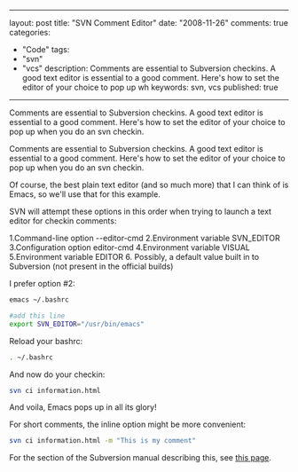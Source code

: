 
---
layout: post
title: "SVN Comment Editor"
date: "2008-11-26"
comments: true
categories:
  - "Code"
tags:
  - "svn"
  - "vcs"
description: Comments are essential to Subversion checkins.  A good text editor is essential to a good comment.  Here's how to set the editor of your choice to pop up wh
keywords: svn, vcs
published: true
---

Comments are essential to Subversion checkins.  A good text editor is essential to a good comment.  Here's how to set the editor of your choice to pop up when you do an svn checkin.
<!--more-->

Comments are essential to Subversion checkins.  A good text editor is essential to a good comment.  Here's how to set the editor of your choice to pop up when you do an svn checkin.

Of course, the best plain text editor (and so much more) that I can think of is Emacs, so we'll use that for this example.

SVN will attempt these options in this order when trying to launch a text editor for checkin comments:
   
   1.Command-line option --editor-cmd
   2.Environment variable SVN_EDITOR
   3.Configuration option editor-cmd
   4.Environment variable VISUAL
   5.Environment variable EDITOR
   6. Possibly, a default value built in to Subversion (not present in the official builds)

I prefer option #2:

```bash
emacs ~/.bashrc

#add this line
export SVN_EDITOR="/usr/bin/emacs"
```

Reload your bashrc:

```bash
. ~/.bashrc
```

And now do your checkin:

```bash
svn ci information.html
```

And voila, Emacs pops up in all its glory!

For short comments, the inline option might be more convenient:

```bash
svn ci information.html -m "This is my comment"
```

For the section of the Subversion manual describing this, see <a href="http://svnbook.red-bean.com/en/1.4/svn-book.html#svn.advanced.confarea.opts.config">this page</a>.

  
